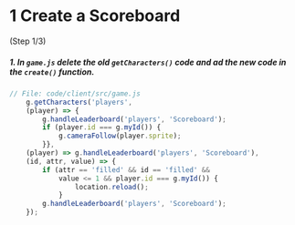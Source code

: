 # 1 Create a Scoreboard
 (Step 1/3)

##### 1. In `game.js` delete the old `getCharacters()` code and ad the new code in the `create()` function.

``` javascript
// File: code/client/src/game.js
	g.getCharacters('players',
	(player) => {
		g.handleLeaderboard('players', 'Scoreboard');
		if (player.id === g.myId()) {
			g.cameraFollow(player.sprite);
		}},
	(player) => g.handleLeaderboard('players', 'Scoreboard'),
	(id, attr, value) => {
		if (attr == 'filled' && id == 'filled' &&
			value <= 1 && player.id === g.myId()) {
				location.reload();
			}
		g.handleLeaderboard('players', 'Scoreboard');
	});
```
